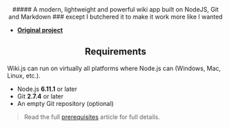 <div align="center">
##### A modern, lightweight and powerful wiki app built on NodeJS, Git and Markdown
### except I butchered it to make it work more like I wanted

</div>

- **[Original project](https://github.com/Requarks/wiki-v1)**

<h2 align="center">Requirements</h2>

Wiki.js can run on virtually all platforms where Node.js can (Windows, Mac, Linux, etc.).

- Node.js **6.11.1** or later
- Git **2.7.4** or later
- An empty Git repository (optional)

> Read the full [prerequisites](https://docs.requarks.io/wiki/install/prerequisites) article for full details.

